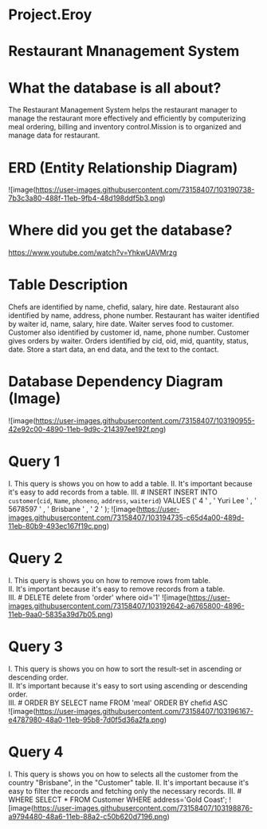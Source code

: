 # Project.Eroy

# Restaurant Mnanagement System

# What the database is all about? 

The Restaurant Management System  helps the restaurant manager to manage the restaurant more effectively and efficiently by computerizing meal ordering, billing and inventory control.Mission is to organized and manage data for restaurant.


# ERD (Entity Relationship Diagram)

![image(https://user-images.githubusercontent.com/73158407/103190738-7b3c3a80-488f-11eb-9fb4-48d198ddf5b3.png)


# Where did you get the database?

https://www.youtube.com/watch?v=YhkwUAVMrzg

# Table Description
Chefs are identified by name, chefid, salary, hire date. Restaurant also identified by name, address, phone number. Restaurant has waiter identified by waiter id, name, salary, hire date. Waiter serves food to customer. Customer also identified by customer id, name, phone number. Customer gives orders by waiter. Orders identified by cid, oid, mid, quantity, status, date.
Store a start data, an end data, and the text to the contact.

# Database Dependency Diagram (Image)

![image(https://user-images.githubusercontent.com/73158407/103190955-42e92c00-4890-11eb-9d9c-214397ee192f.png)

 
  # Query 1
  I. This query is shows you on how to add a table.
  II. It's important because it's easy to add records from a table.
  III. # INSERT      INSERT INTO `customer`(`cid`, `Name`, `phoneno`, `address`, `waiterid`) 
                     VALUES (' 4 ' , ' Yuri Lee ' , ' 5678597 ' , ' Brisbane ' , ' 2 ' );
  ![image(https://user-images.githubusercontent.com/73158407/103194735-c65d4a00-489d-11eb-80b9-493ec167f19c.png)

 # Query 2
 I. This query is shows you on how to remove rows from table.                                                       
 II. It's important because it's easy to remove records from a table.                                                     
 III. # DELETE     delete from 'order' where oid='1'
  ![image(https://user-images.githubusercontent.com/73158407/103192642-a6765800-4896-11eb-9aa0-5835a39d7b05.png)
  
  
  # Query 3                              
 I. This query is shows you on how to sort the result-set in ascending or descending order.                                           
 II. It's important because it's easy to sort using ascending or descending order.                                       
 III. # ORDER BY  SELECT name FROM 'meal' ORDER BY chefid ASC                          
     ![image(https://user-images.githubusercontent.com/73158407/103196167-e4787980-48a0-11eb-95b8-7d0f5d36a2fa.png)
     
     
  # Query 4
  I. This query is shows you on how to selects all the customer from the country "Brisbane", in the "Customer" table.
  II. It's important because it's easy to filter the records and fetching only the necessary records.
  III. # WHERE     SELECT * FROM Customer WHERE address='Gold Coast';
     ![image(https://user-images.githubusercontent.com/73158407/103198876-a9794480-48a6-11eb-88a2-c50b620d7196.png)



  
     
     

